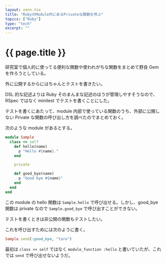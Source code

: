 ```yaml
---
layout: zenn.tsx
title: "RubyのModule内にあるPrivateな関数を呼ぶ"
topics: ["Ruby"]
type: "tech"
excerpt: ""
---
```


# {{ page.title }}

研究室で個人的に使ってる便利な関数や使われがちな関数をまとめて野良 Gem を作ろうとしている。

外に公開するからにはちゃんとテストを書きたい。

DSL 的な記述よりは Ruby そのまんまな記述のほうが管理しやすそうなので、RSpec ではなく minitest でテストを書くことにした。

テストを書くにあたって、module 内部で使っている関数のうち、外部に公開しない Private な関数の呼び出し方を調べたのでまとめておく。

次のような module があるとする。

```ruby
module Sample
  class << self
    def hello(name)
      p "Hello #{name}."
    end

    private

    def good_bye(name)
      p "Good bye #{name}"
    end
  end
end
```

この module の hello 関数は `Sample.hello` で呼び出せる。しかし、good\_bye 関数は private なので `Sample.good_bye` で呼び出すことができない。

テストを書くときは非公開の関数もテストしたい。

これを呼び出すためには次のように書く。

```ruby
Sample.send(:good_bye, "taro")
```

最初は `class << self` ではなく `module_function :hello` と書いていたが、これでは `send` で呼び出せないようだ。
